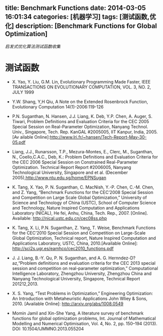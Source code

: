 title: Benchmark Functions
date: 2014-03-05 16:01:34
categories: [机器学习]
tags: [测试函数,优化]
description: [Benchmark Functions for Global Optimization]
---

 *启发式优化算法测试函数收集*

<!-- more -->


# 测试函数
* X. Yao, Y. Liu, G.M. Lin, Evolutionary Programming Made Faster, IEEE TRANSACTIONS ON EVOLUTIONARY COMPUTATION, VOL. 3, NO. 2, JULY 1999

* Y.W. Shang, Y,H Qiu, A Note on the Extended Rosenbrock Function, Evolutionary Computation 14(1)-2006:119-126

* P.N. Suganthan, N. Hansen, J.J. Liang, K. Deb, Y.P. Chen, A. Auger, S. Tiwari, Problem Definitions and Evaluation Criteria for the CEC 2005 Special Session on Real-Parameter Optimization, Nanyang Technol. Univ., Singapore, Tech. Rep. KanGAL #2005005, IIT Kanpur, India, 2005.[Av ailable Online]:http://www.lri.fr/~hansen/Tech-Report-May-30-05.pdf

* Liang, J.J., Runarsson, T.P., Mezura-Montes, E., Clerc, M., Suganthan, N., Coello,C.A.C., Deb, K.: Problem Definitions and Evaluation Criteria for the CEC 2006 Special Session on Constrained Real-Parameter Optimization. Technical Report Report #2006005, Nanyang Technological University, Singapore and et al. (December 2005),http://www.ntu.edu.sg/home/EPNSugan

* K. Tang, X. Yao, P. N. Suganthan, C. MacNish, Y.-P. Chen, C.-M. Chen, and Z. Yang, “Benchmark Functions for the CEC’2008 Special Session and Competition on Large Scale Global Optimization,” University of Science and Technology of China (USTC), School of Computer Science and Technology, Nature Inspired Computation and Applications Laboratory (NICAL), He fei, Anhu, China, Tech. Rep., 2007. [Online]. Available: http://nical.ustc.edu.cn/cec08ss.php

* K. Tang, X. Li, P.N. Suganthan, Z. Yang, T. Weise, Benchmark Functions for the CEC’2010 Special Session and Competition on Large-Scale Global Optimization, Technical report, Nature Inspired Computation and Applications Laboratory, USTC, China, 2010.[Available Online]: http://sci2s.ugr.es/eamhco/cec2010_functions.pdf


* J. J. Liang, B.-Y. Qu, P. N. Suganthan, and A. G. Hernndez-D?az,“Problem definitions and evaluation criteria for the CEC 2013 special session and competition on real-parameter optimization,” Computational Intelligence Laboratory, Zhengzhou University, Zhengzhou China and Nanyang Technological University, Singapore, Technical Report 201212,2013.

* X. S. Yang, “Test Problems in Optimization,” Engineering Optimization: An Introduction with Metaheuristic Applications John Wliey & Sons, 2010. [Available Online]:
http://arxiv.org/abs/1008.0549

* Momin Jamil and Xin-She Yang, A literature survey of benchmark functions for global optimization problems, Int. Journal of Mathematical Modelling and Numerical Optimisation, Vol. 4, No. 2, pp. 150–194 (2013). DOI: 10.1504/IJMMNO.2013.055204